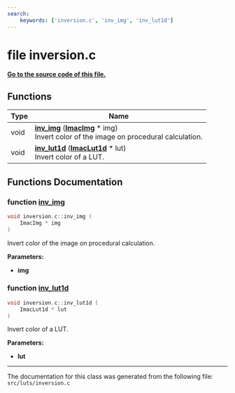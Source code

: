 ```yaml
---
search:
    keywords: ['inversion.c', 'inv_img', 'inv_lut1d']
---
```


# file inversion.c

**[Go to the source code of this file.](inversion_8c_source.md)**
## Functions

|Type|Name|
|-----|-----|
|void|[**inv\_img**](inversion_8c.md#1aabc938477131b28b96a92bbe80403645) (**[ImacImg](struct_imac_img.md)** \* img) <br>Invert color of the image on procedural calculation. |
|void|[**inv\_lut1d**](inversion_8c.md#1ae7f420cf6ea04be34a05f1b6f54b4bc4) (**[ImacLut1d](struct_imac_lut1d.md)** \* lut) <br>Invert color of a LUT. |


## Functions Documentation

### function <a id="1aabc938477131b28b96a92bbe80403645" href="#1aabc938477131b28b96a92bbe80403645">inv\_img</a>

```cpp
void inversion.c::inv_img (
    ImacImg * img
)
```

Invert color of the image on procedural calculation. 



**Parameters:**


* **img** 



### function <a id="1ae7f420cf6ea04be34a05f1b6f54b4bc4" href="#1ae7f420cf6ea04be34a05f1b6f54b4bc4">inv\_lut1d</a>

```cpp
void inversion.c::inv_lut1d (
    ImacLut1d * lut
)
```

Invert color of a LUT. 



**Parameters:**


* **lut** 





----------------------------------------
The documentation for this class was generated from the following file: `src/luts/inversion.c`
